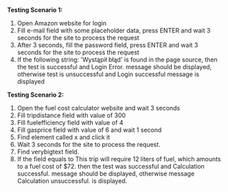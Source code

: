 **Testing Scenario 1:**
1. Open Amazon website for login
2. Fill e-mail field with some placeholder data, press ENTER and wait 3 seconds for the site to process the request
3. After 3 seconds, fill the password field, press ENTER and wait 3 seconds for the site to process the request
4. If the following string: 'Wystąpił błąd' is found in the page source, then the test is successful and Login Error. message should be displayed, otherwise test is unsuccessful and Login successful message is displayed

**Testing Scenario 2:**
1. Open the fuel cost calculator website and wait 3 seconds
2. Fill tripdistance field with value of 300
3. Fill fuelefficiency field with value of 4
4. Fill gasprice field with value of 6 and wait 1 second
5. Find element called x and click it
6. Wait 3 seconds for the site to process the request.
7. Find verybigtext field.
8. If the field equals to This trip will require 12 liters of fuel, which amounts to a fuel cost of $72. then the test was successful and Calculation successful. message should be displayed, otherwise message Calculation unsuccessful. is displayed.